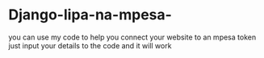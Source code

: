 # Django-lipa-na-mpesa-
you can use my code to help you connect your website to an mpesa token just input your details to the code and it will work
